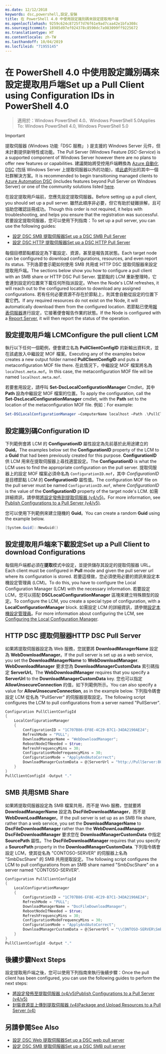 ```yaml
---
ms.date: 12/12/2018
keywords: dsc,powershell,設定,安裝
title: 在 PowerShell 4.0 中使用設定識別碼來設定提取用戶端
ms.openlocfilehash: 9259c624c8725f7d76f61e9ad7caa42e1bfa308c
ms.sourcegitcommit: 18985d07ef024378c8590dc7a983099ff9225672
ms.translationtype: HT
ms.contentlocale: zh-TW
ms.lasthandoff: 10/04/2019
ms.locfileid: "71955145"
---
```

# <a name="set-up-a-pull-client-using-configuration-ids-in-powershell-40"></a><span data-ttu-id="24be8-103">在 PowerShell 4.0 中使用設定識別碼來設定提取用戶端</span><span class="sxs-lookup"><span data-stu-id="24be8-103">Set up a Pull Client using Configuration IDs in PowerShell 4.0</span></span>

><span data-ttu-id="24be8-104">適用於：Windows PowerShell 4.0、Windows PowerShell 5.0</span><span class="sxs-lookup"><span data-stu-id="24be8-104">Applies To: Windows PowerShell 4.0, Windows PowerShell 5.0</span></span>

> [!IMPORTANT]
> <span data-ttu-id="24be8-105">提取伺服器 (Windows 功能「DSC 服務」  ) 是支援的 Windows Server 元件，但未計劃提供新特性或功能。</span><span class="sxs-lookup"><span data-stu-id="24be8-105">The Pull Server (Windows Feature *DSC-Service*) is a supported component of Windows Server however there are no plans to offer new features or capabilities.</span></span> <span data-ttu-id="24be8-106">建議開始將受控用戶端轉換為 [Azure 自動化 DSC](/azure/automation/automation-dsc-getting-started) (包括 Windows Server 上提取伺服器以外的功能)，或[此處](pullserver.md#community-solutions-for-pull-service)列出的其中一個社群解決方案。</span><span class="sxs-lookup"><span data-stu-id="24be8-106">It is recommended to begin transitioning managed clients to [Azure Automation DSC](/azure/automation/automation-dsc-getting-started) (includes features beyond Pull Server on Windows Server) or one of the community solutions listed [here](pullserver.md#community-solutions-for-pull-service).</span></span>

<span data-ttu-id="24be8-107">在設定提取用戶端前，您應先設定提取伺服器。</span><span class="sxs-lookup"><span data-stu-id="24be8-107">Before setting up a pull client, you should set up a pull server.</span></span> <span data-ttu-id="24be8-108">雖然此順序非必要，但它有助於疑難排解，且可協助您確認註冊成功。</span><span class="sxs-lookup"><span data-stu-id="24be8-108">Though this order is not required, it helps with troubleshooting, and helps you ensure that the registration was successful.</span></span> <span data-ttu-id="24be8-109">若要設定提取伺服器，您可以使用下列指南：</span><span class="sxs-lookup"><span data-stu-id="24be8-109">To set up a pull server, you can use the following guides:</span></span>

- [<span data-ttu-id="24be8-110">設定 DSC SMB 提取伺服器</span><span class="sxs-lookup"><span data-stu-id="24be8-110">Set up a DSC SMB Pull Server</span></span>](pullServerSmb.md)
- [<span data-ttu-id="24be8-111">設定 DSC HTTP 提取伺服器</span><span class="sxs-lookup"><span data-stu-id="24be8-111">Set up a DSC HTTP Pull Server</span></span>](pullServer.md)

<span data-ttu-id="24be8-112">每個目標節點都設定為下載設定、資源，甚至是報告其狀態。</span><span class="sxs-lookup"><span data-stu-id="24be8-112">Each target node can be configured to download configurations, resources, and even report its status.</span></span> <span data-ttu-id="24be8-113">下列各節會示範如何使用 SMB 共用或 HTTP DSC 提取伺服器來設定提取用戶端。</span><span class="sxs-lookup"><span data-stu-id="24be8-113">The sections below show you how to configure a pull client with an SMB share or HTTP DSC Pull Server.</span></span> <span data-ttu-id="24be8-114">當節點的 LCM 重新整理時，它會連到設定的位置來下載任何所指派設定。</span><span class="sxs-lookup"><span data-stu-id="24be8-114">When the Node's LCM refreshes, it will reach out to the configured location to download any assigned configurations.</span></span> <span data-ttu-id="24be8-115">若有任何必要資源不存在於節點上，則其會自動從設定的位置下載它們。</span><span class="sxs-lookup"><span data-stu-id="24be8-115">If any required resources do not exist on the Node, it will automatically download them from the configured location.</span></span> <span data-ttu-id="24be8-116">若節點已使用[報表伺服器](reportServer.md)進行設定，它接著便會報告作業的狀態。</span><span class="sxs-lookup"><span data-stu-id="24be8-116">If the Node is configured with a [Report Server](reportServer.md), it will then report the status of the operation.</span></span>

## <a name="configure-the-pull-client-lcm"></a><span data-ttu-id="24be8-117">設定提取用戶端 LCM</span><span class="sxs-lookup"><span data-stu-id="24be8-117">Configure the pull client LCM</span></span>

<span data-ttu-id="24be8-118">執行以下任何一個範例，便會建立名為 **PullClientConfigID** 的新輸出資料夾，並在該處放入中繼設定 MOF 檔案。</span><span class="sxs-lookup"><span data-stu-id="24be8-118">Executing any of the examples below creates a new output folder named **PullClientConfigID** and puts a metaconfiguration MOF file there.</span></span> <span data-ttu-id="24be8-119">在此情況下，中繼設定 MOF 檔案將名為 `localhost.meta.mof`。</span><span class="sxs-lookup"><span data-stu-id="24be8-119">In this case, the metaconfiguration MOF file will be named `localhost.meta.mof`.</span></span>

<span data-ttu-id="24be8-120">若要套用設定，請呼叫 **Set-DscLocalConfigurationManager** Cmdlet，其中 **Path** 設為中繼設定 MOF 檔案的位置。</span><span class="sxs-lookup"><span data-stu-id="24be8-120">To apply the configuration, call the **Set-DscLocalConfigurationManager** cmdlet, with the **Path** set to the location of the metaconfiguration MOF file.</span></span> <span data-ttu-id="24be8-121">例如：</span><span class="sxs-lookup"><span data-stu-id="24be8-121">For example:</span></span>

```powershell
Set-DSCLocalConfigurationManager –ComputerName localhost –Path .\PullClientConfigId –Verbose.
```

## <a name="configuration-id"></a><span data-ttu-id="24be8-122">設定識別碼</span><span class="sxs-lookup"><span data-stu-id="24be8-122">Configuration ID</span></span>

<span data-ttu-id="24be8-123">下列範例會將 LCM 的 **ConfigurationID** 屬性設定為先前基於此用途建立的 **Guid**。</span><span class="sxs-lookup"><span data-stu-id="24be8-123">The examples below set the **ConfigurationID** property of the LCM to a **Guid** that had been previously created for this purpose.</span></span> <span data-ttu-id="24be8-124">**ConfigurationID** 供 LCM 用來在提取伺服器上尋找適當設定。</span><span class="sxs-lookup"><span data-stu-id="24be8-124">The **ConfigurationID** is what the LCM uses to find the appropriate configuration on the pull server.</span></span> <span data-ttu-id="24be8-125">提取伺服器上的設定 MOF 檔案必須命名為 `ConfigurationID.mof`，其中 *ConfigurationID* 是目標節點 LCM 的 **ConfigurationID** 屬性值。</span><span class="sxs-lookup"><span data-stu-id="24be8-125">The configuration MOF file on the pull server must be named `ConfigurationID.mof`, where *ConfigurationID* is the value of the **ConfigurationID** property of the target node's LCM.</span></span> <span data-ttu-id="24be8-126">如需詳細資訊，請參閱[將設定發佈到提取伺服器 (v4/v5)](publishConfigs.md)。</span><span class="sxs-lookup"><span data-stu-id="24be8-126">For more information, see [Publish Configurations to a Pull Server (v4/v5)](publishConfigs.md).</span></span>

<span data-ttu-id="24be8-127">您可以使用下列範例來建立隨機的 **Guid**。</span><span class="sxs-lookup"><span data-stu-id="24be8-127">You can create a random **Guid** using the example below.</span></span>

```powershell
[System.Guid]::NewGuid()
```

## <a name="set-up-a-pull-client-to-download-configurations"></a><span data-ttu-id="24be8-128">設定提取用戶端來下載設定</span><span class="sxs-lookup"><span data-stu-id="24be8-128">Set up a Pull Client to download Configurations</span></span>

<span data-ttu-id="24be8-129">每個用戶端都必須在**提取**模式中設定，並提供儲存其設定的提取伺服器 URL。</span><span class="sxs-lookup"><span data-stu-id="24be8-129">Each client must be configured in **Pull** mode and given the pull server url where its configuration is stored.</span></span> <span data-ttu-id="24be8-130">若要這樣做，您必須使用必要的資訊來設定本機設定管理員 (LCM)。</span><span class="sxs-lookup"><span data-stu-id="24be8-130">To do this, you have to configure the Local Configuration Manager (LCM) with the necessary information.</span></span> <span data-ttu-id="24be8-131">若要設定 LCM，您可以搭配 **DSCLocalConfigurationManager** 區塊來建立特殊類型的設定。</span><span class="sxs-lookup"><span data-stu-id="24be8-131">To configure the LCM, you create a special type of configuration, with a **LocalConfigurationManager** block.</span></span> <span data-ttu-id="24be8-132">如需設定 LCM 的詳細資訊，請參閱[設定本機設定管理員](../managing-nodes/metaConfig4.md)。</span><span class="sxs-lookup"><span data-stu-id="24be8-132">For more information about configuring the LCM, see [Configuring the Local Configuration Manager](../managing-nodes/metaConfig4.md).</span></span>

## <a name="http-dsc-pull-server"></a><span data-ttu-id="24be8-133">HTTP DSC 提取伺服器</span><span class="sxs-lookup"><span data-stu-id="24be8-133">HTTP DSC Pull Server</span></span>

<span data-ttu-id="24be8-134">如果將提取伺服器設定為 Web 服務，您就要將 **DownloadManagerName** 設定為 **WebDownloadManager**。</span><span class="sxs-lookup"><span data-stu-id="24be8-134">If the pull server is set up as a web service, you set the **DownloadManagerName** to **WebDownloadManager**.</span></span> <span data-ttu-id="24be8-135">**WebDownloadManager** 要求您為 **DownloadManagerCustomData** 索引碼指定 **ServerUrl**。</span><span class="sxs-lookup"><span data-stu-id="24be8-135">The **WebDownloadManager** requires that you specify a **ServerUrl** to the **DownloadManagerCustomData** key.</span></span> <span data-ttu-id="24be8-136">您也可以指定 **AllowUnsecureConnection** 的值，如下列範例所示。</span><span class="sxs-lookup"><span data-stu-id="24be8-136">You can also specify a value for **AllowUnsecureConnection**, as in the example below.</span></span> <span data-ttu-id="24be8-137">下列指令碼會設定 LCM 從名為 "PullServer" 的伺服器提取設定。</span><span class="sxs-lookup"><span data-stu-id="24be8-137">The following script configures the LCM to pull configurations from a server named "PullServer".</span></span>

```powershell
Configuration PullClientConfigId
{
    LocalConfigurationManager
    {
        ConfigurationID = "1C707B86-EF8E-4C29-B7C1-34DA2190AE24";
        RefreshMode = "PULL";
        DownloadManagerName = "WebDownloadManager";
        RebootNodeIfNeeded = $true;
        RefreshFrequencyMins = 30;
        ConfigurationModeFrequencyMins = 30;
        ConfigurationMode = "ApplyAndAutoCorrect";
        DownloadManagerCustomData = @{ServerUrl = "http://PullServer:8080/PSDSCPullServer/PSDSCPullServer.svc"; AllowUnsecureConnection = "TRUE"}
    }
}
PullClientConfigId -Output "."
```

## <a name="smb-share"></a><span data-ttu-id="24be8-138">SMB 共用</span><span class="sxs-lookup"><span data-stu-id="24be8-138">SMB Share</span></span>

<span data-ttu-id="24be8-139">如果將提取伺服器設定為 SMB 檔案共用，而不是 Web 服務，您就要將 **DownloadManagerName** 設定為 **DscFileDownloadManager**，而不是 **WebDownLoadManager**。</span><span class="sxs-lookup"><span data-stu-id="24be8-139">If the pull server is set up as an SMB file share, rather than a web service, you set the **DownloadManagerName** to **DscFileDownloadManager** rather than the **WebDownLoadManager**.</span></span> <span data-ttu-id="24be8-140">**DscFileDownloadManager** 要求您在 **DownloadManagerCustomData** 中指定 **SourcePath** 屬性。</span><span class="sxs-lookup"><span data-stu-id="24be8-140">The **DscFileDownloadManager** requires that you specify a **SourcePath** property in the **DownloadManagerCustomData**.</span></span> <span data-ttu-id="24be8-141">下列指令碼會設定 LCM，使其從名為 "CONTOSO-SERVER" 的伺服器上名為 "SmbDscShare" 的 SMB 共用提取設定。</span><span class="sxs-lookup"><span data-stu-id="24be8-141">The following script configures the LCM to pull configurations from an SMB share named "SmbDscShare" on a server named "CONTOSO-SERVER".</span></span>

```powershell
Configuration PullClientConfigId
{
    LocalConfigurationManager
    {
        ConfigurationID = "1C707B86-EF8E-4C29-B7C1-34DA2190AE24";
        RefreshMode = "PULL";
        DownloadManagerName = "DscFileDownloadManager";
        RebootNodeIfNeeded = $true;
        RefreshFrequencyMins = 30;
        ConfigurationModeFrequencyMins = 30;
        ConfigurationMode = "ApplyAndAutoCorrect";
        DownloadManagerCustomData = @{ServerUrl = "\\CONTOSO-SERVER\SmbDscShare"}
    }
}
PullClientConfigId -Output "."
```

## <a name="next-steps"></a><span data-ttu-id="24be8-142">後續步驟</span><span class="sxs-lookup"><span data-stu-id="24be8-142">Next Steps</span></span>

<span data-ttu-id="24be8-143">設定提取用戶端之後，您可以使用下列指南來執行後續步驟：</span><span class="sxs-lookup"><span data-stu-id="24be8-143">Once the pull client has been configured, you can use the following guides to perform the next steps:</span></span>

- [<span data-ttu-id="24be8-144">將設定發佈至提取伺服器 (v4/v5)</span><span class="sxs-lookup"><span data-stu-id="24be8-144">Publish Configurations to a Pull Server (v4/v5)</span></span>](publishConfigs.md)
- [<span data-ttu-id="24be8-145">封裝資源並上傳到提取伺服器 (v4)</span><span class="sxs-lookup"><span data-stu-id="24be8-145">Package and Upload Resources to a Pull Server (v4)</span></span>](package-upload-resources.md)

## <a name="see-also"></a><span data-ttu-id="24be8-146">另請參閱</span><span class="sxs-lookup"><span data-stu-id="24be8-146">See Also</span></span>

- [<span data-ttu-id="24be8-147">設定 DSC Web 提取伺服器</span><span class="sxs-lookup"><span data-stu-id="24be8-147">Set up a DSC web pull server</span></span>](pullServer.md)
- [<span data-ttu-id="24be8-148">設定 DSC SMB 提取伺服器</span><span class="sxs-lookup"><span data-stu-id="24be8-148">Set up a DSC SMB pull server</span></span>](pullServerSMB.md)
